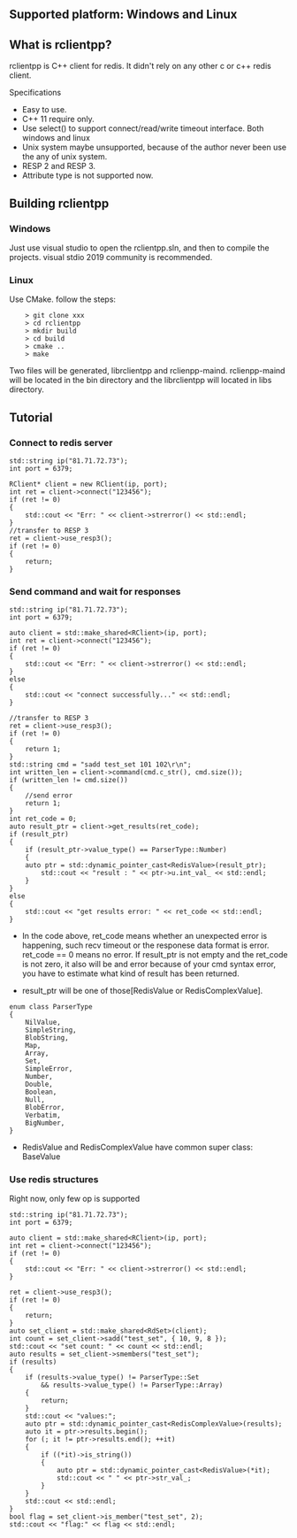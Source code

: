 Supported platform: Windows and Linux
--------------

What is rclientpp?
--------------

rclientpp is C++ client for redis. It didn't rely on any other c or c++ redis client.

Specifications

* Easy to use.
* C++ 11 require only.
* Use select() to support connect/read/write timeout interface. Both windows and linux
* Unix system maybe unsupported, because of the author never been use the any of unix system.
* RESP 2 and RESP 3.
* Attribute type is not supported now.

Building rclientpp
--------------

### Windows
Just use visual studio to open the rclientpp.sln, and then to compile the projects. visual stdio 2019 community is recommended.

### Linux
Use CMake. follow the steps:
```
    > git clone xxx
    > cd rclientpp
    > mkdir build
    > cd build
    > cmake ..
    > make
```
Two files will be generated, librclientpp and rclienpp-maind.
rclienpp-maind will be located in the bin directory and the librclientpp will located in libs directory.

Tutorial
--------------
### Connect to redis server
```
std::string ip("81.71.72.73");
int port = 6379;

RClient* client = new RClient(ip, port);
int ret = client->connect("123456");
if (ret != 0)
{
	std::cout << "Err: " << client->strerror() << std::endl;
}
//transfer to RESP 3
ret = client->use_resp3();
if (ret != 0)
{
	return;
}
```
### Send command and wait for responses
```
std::string ip("81.71.72.73");
int port = 6379;

auto client = std::make_shared<RClient>(ip, port);
int ret = client->connect("123456");
if (ret != 0)
{
	std::cout << "Err: " << client->strerror() << std::endl;
}
else
{
	std::cout << "connect successfully..." << std::endl;
}

//transfer to RESP 3
ret = client->use_resp3();
if (ret != 0)
{
	return 1;
}
std::string cmd = "sadd test_set 101 102\r\n";
int written_len = client->command(cmd.c_str(), cmd.size());
if (written_len != cmd.size())
{
	//send error
	return 1;
}	
int ret_code = 0;
auto result_ptr = client->get_results(ret_code);
if (result_ptr)
{
	if (result_ptr->value_type() == ParserType::Number)
	{
	auto ptr = std::dynamic_pointer_cast<RedisValue>(result_ptr);
		std::cout << "result : " << ptr->u.int_val_ << std::endl;
	}
}	
else
{
	std::cout << "get results error: " << ret_code << std::endl;
}

```
* In the code above, ret_code means whether an unexpected error is happening, such recv timeout or the responese data format is error. ret_code == 0 means no error.
If result_ptr is not empty and the ret_code is not zero, it also will be and error because of your cmd syntax error, you have to estimate what kind of result has been returned.

* result_ptr will be one of those[RedisValue or RedisComplexValue].
```
enum class ParserType
{
	NilValue,
	SimpleString,
	BlobString,
	Map,
	Array,
	Set,
	SimpleError,
	Number,
	Double,
	Boolean,
	Null,
	BlobError,
	Verbatim,
	BigNumber,
}
```

* RedisValue and RedisComplexValue have common super class: BaseValue

### Use redis structures
Right now, only few op is supported

```
std::string ip("81.71.72.73");
int port = 6379;

auto client = std::make_shared<RClient>(ip, port);
int ret = client->connect("123456");
if (ret != 0)
{
	std::cout << "Err: " << client->strerror() << std::endl;
}

ret = client->use_resp3();
if (ret != 0)
{
	return;
}
auto set_client = std::make_shared<RdSet>(client);
int count = set_client->sadd("test_set", { 10, 9, 8 });
std::cout << "set count: " << count << std::endl;
auto results = set_client->smembers("test_set");
if (results)
{
	if (results->value_type() != ParserType::Set
		&& results->value_type() != ParserType::Array)
	{
		return;
	}
	std::cout << "values:";
	auto ptr = std::dynamic_pointer_cast<RedisComplexValue>(results);
	auto it = ptr->results.begin();
	for (; it != ptr->results.end(); ++it)
	{
		if ((*it)->is_string())
		{
			auto ptr = std::dynamic_pointer_cast<RedisValue>(*it);
			std::cout << " " << ptr->str_val_;
		}
	}
	std::cout << std::endl;
}
bool flag = set_client->is_member("test_set", 2);
std::cout << "flag:" << flag << std::endl;

```


